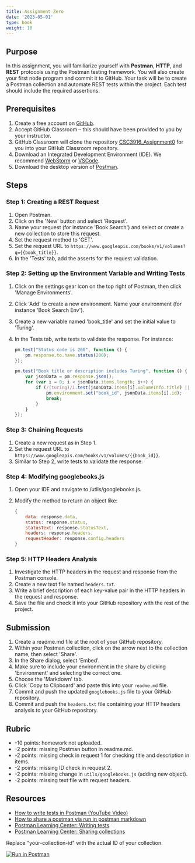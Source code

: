 ```yaml
---
title: Assignment Zero
date: '2023-05-01'
type: book
weight: 10
---
```


## Purpose

In this assignment, you will familiarize yourself with **Postman**, **HTTP**, and **REST** protocols using the Postman testing framework. You will also create your first node program and commit it to GitHub. Your task will be to create a Postman collection and automate REST tests within the project. Each test should include the required assertions.

## Prerequisites

1. Create a free account on [GitHub](https://github.com/).
2. Accept GitHub Classroom – this should have been provided to you by your instructor.
3. GitHub Classroom will clone the repository [CSC3916_Assignment0](https://github.com/AliceNN-ucdenver/CSC3916_Assignment0) for you into your GitHub Classroom repository.
4. Download an Integrated Development Environment (IDE). We recommend [WebStorm](https://www.jetbrains.com/webstorm/) or [VSCode](https://code.visualstudio.com/).
5. Download the desktop version of [Postman](https://www.postman.com/downloads/).

## Steps

### Step 1: Creating a REST Request

1. Open Postman.
2. Click on the 'New' button and select 'Request'.
3. Name your request (for instance 'Book Search') and select or create a new collection to store this request.
4. Set the request method to 'GET'.
5. Set the request URL to `https://www.googleapis.com/books/v1/volumes?q={{book_title}}`.
6. In the 'Tests' tab, add the asserts for the request validation.

### Step 2: Setting up the Environment Variable and Writing Tests

1. Click on the settings gear icon on the top right of Postman, then click 'Manage Environments'.
2. Click 'Add' to create a new environment. Name your environment (for instance 'Book Search Env').
3. Create a new variable named 'book_title' and set the initial value to 'Turing'.
4. In the Tests tab, write tests to validate the response. For instance:

    ```javascript
    pm.test("Status code is 200", function () {
        pm.response.to.have.status(200);
    });

    pm.test("Book title or description includes Turing", function () {
        var jsonData = pm.response.json();
        for (var i = 0; i < jsonData.items.length; i++) {
            if (/(turing)/i.test(jsonData.items[i].volumeInfo.title) || /(turing)/i.test(jsonData.items[i].volumeInfo.description)) {
                pm.environment.set("book_id", jsonData.items[i].id);
                break;
            }
        }
    });
    ```

### Step 3: Chaining Requests

1. Create a new request as in Step 1.
2. Set the request URL to `https://www.googleapis.com/books/v1/volumes/{{book_id}}`.
3. Similar to Step 2, write tests to validate the response.

### Step 4: Modifying googlebooks.js

1. Open your IDE and navigate to /utils/googlebooks.js.
2. Modify the method to return an object like:

    ```javascript
    {
        data: response.data, 
        status: response.status, 
        statusText: response.statusText, 
        headers: response.headers,
        requestHeader: response.config.headers
    }
    ```

### Step 5: HTTP Headers Analysis

1. Investigate the HTTP headers in the request and response from the Postman console.
2. Create a new text file named `headers.txt`.
3. Write a brief description of each key-value pair in the HTTP headers in the request and response.
4. Save the file and check it into your GitHub repository with the rest of the project.

## Submission

1. Create a readme.md file at the root of your GitHub repository.
2. Within your Postman collection, click on the arrow next to the collection name, then select 'Share'.
3. In the Share dialog, select 'Embed'.
4. Make sure to include your environment in the share by clicking 'Environment' and selecting the correct one.
5. Choose the 'Markdown' tab.
6. Click 'Copy to Clipboard' and paste this into your `readme.md` file.
7. Commit and push the updated `googlebooks.js` file to your GitHub repository.
8. Commit and push the `headers.txt` file containing your HTTP headers analysis to your GitHub repository.

## Rubric

- -10 points: homework not uploaded.
- -2 points: missing Postman button in readme.md.
- -2 points: missing check in request 1 for checking title and description in items.
- -2 points: missing ID check in request 2.
- -2 points: missing change in `utils/googlebooks.js` (adding new object).
- -2 points: missing text file with request headers.

## Resources

- [How to write tests in Postman (YouTube Video)](https://www.youtube.com/watch?v=ycbil-gaoS8)
- [How to share a postman via run in postman markdown](https://www.youtube.com/watch?v=b9VlFDlwKvI)
- [Postman Learning Center: Writing tests](https://learning.postman.com/docs/writing-scripts/test-scripts/)
- [Postman Learning Center: Sharing collections](https://learning.postman.com/docs/collaborating-in-postman/sharing/)

Replace "your-collection-id" with the actual ID of your collection.

[![Run in Postman](https://run.pstmn.io/button.svg)](https://app.getpostman.com/run-collection/your-collection-id)

